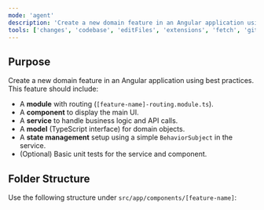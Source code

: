 ```yaml
---
mode: 'agent'
description: 'Create a new domain feature in an Angular application using best practices.'
tools: ['changes', 'codebase', 'editFiles', 'extensions', 'fetch', 'githubRepo', 'openSimpleBrowser', 'problems', 'runTasks', 'search', 'searchResults', 'terminalLastCommand', 'terminalSelection', 'testFailure', 'usages', 'vscodeAPI']
---
```


## Purpose

Create a new domain feature in an Angular application using best practices. This feature should include:

- A **module** with routing (`[feature-name]-routing.module.ts`).
- A **component** to display the main UI.
- A **service** to handle business logic and API calls.
- A **model** (TypeScript interface) for domain objects.
- A **state management** setup using a simple `BehaviorSubject` in the service.
- (Optional) Basic unit tests for the service and component.

## Folder Structure

Use the following structure under `src/app/components/[feature-name]`:
